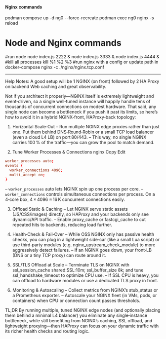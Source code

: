 #### Nginx commands
podman compose up -d ng0 --force-recreate
podman exec ng0 nginx -s reload

# Node and Nginx commands
#run node 
node index.js 2222 & node index.js 3333 & node index.js 4444 &
#kill all processes
kill %1 %2 %3
#run nginx with a config or update path in docker-compose
nginx -c ./nginx/nginx.tcp.conf


---
Help Notes:
A good setup will be 1 NGINX (on front) followed by 2 HA Proxy on backend
Web caching and great observability.

Not if you architect it properly—NGINX itself is extremely lightweight and event‑driven, so a single well‑tuned instance will happily handle tens of thousands of concurrent connections on modest hardware. That said, any single node can become a bottleneck if you push it past its limits, so here’s how to avoid it in a hybrid NGINX‑front, HAProxy‑back topology:

1. Horizontal Scale‑Out
– Run multiple NGINX edge proxies rather than just one. Put them behind DNS‑Round‑Robin or a small TCP load balancer (even a cloud L4 LB) on port 80/443.
– This way, no single NGINX carries 100 % of the traffic—you can grow the pool to match demand.

2. Tune Worker Processes & Connections
nginx
Copy
Edit

```conf
worker_processes auto;
events {
  worker_connections 4096;
  multi_accept on;
}
```

– `worker_processes` auto lets NGINX spin up one process per core.
– `worker_connections` controls simultaneous connections per process. On a 4‑core box, 4 × 4096 ≈ 16 K concurrent connections easily.

3. Offload Static & Caching
– Let NGINX serve static assets (JS/CSS/images) directly, so HAProxy and your backends only see dynamic/API traffic.
– Enable proxy_cache or fastcgi_cache to cut repeated hits to backends, reducing load further.

4. Health‑Check & Fail‑Over
– While OSS NGINX only has passive health checks, you can plug in a lightweight side‑car (like a small Lua script) or use third‑party modules (e.g. nginx_upstream_check_module) to more aggressively detect failures.
– If an NGINX goes down, your front‑LB (DNS or a tiny TCP proxy) can route around it.

5. SSL/TLS Offload at Scale
– Terminate TLS on NGINX with ssl_session_cache shared:SSL:10m; ssl_buffer_size 8k; and tune ssl_handshake_timeout to optimize CPU use.
– If SSL CPU is heavy, you can offload to hardware modules or use a dedicated TLS proxy in front.

6. Monitoring & Autoscaling
– Collect metrics from NGINX’s stub_status or a Prometheus exporter.
– Autoscale your NGINX fleet (in VMs, pods, or containers) when CPU or connection count passes thresholds.

TL;DR
By running multiple, tuned NGINX edge nodes (and optionally placing them behind a minimal L4 balancer) you eliminate any single‑instance bottleneck, while still benefiting from NGINX’s caching, SSL offload, and lightweight proxying—then HAProxy can focus on your dynamic traffic with its richer health checks and routing logic.